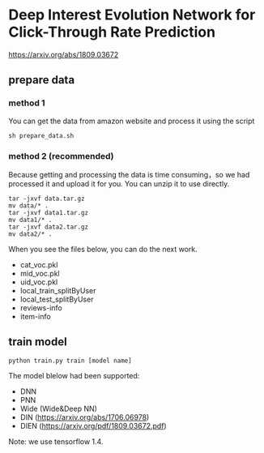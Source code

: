 # Deep Interest Evolution Network for Click-Through Rate Prediction
https://arxiv.org/abs/1809.03672
## prepare data
### method 1
You can get the data from amazon website and process it using the script
```
sh prepare_data.sh
```
### method 2 (recommended)
Because getting and processing the data is time consuming，so we had processed it and upload it for you. You can unzip it to use directly.
```
tar -jxvf data.tar.gz
mv data/* .
tar -jxvf data1.tar.gz
mv data1/* .
tar -jxvf data2.tar.gz
mv data2/* .
```
When you see the files below, you can do the next work. 
- cat_voc.pkl 
- mid_voc.pkl 
- uid_voc.pkl 
- local_train_splitByUser 
- local_test_splitByUser 
- reviews-info
- item-info
## train model
```
python train.py train [model name] 
```
The model blelow had been supported: 
- DNN 
- PNN 
- Wide (Wide&Deep NN) 
- DIN  (https://arxiv.org/abs/1706.06978) 
- DIEN (https://arxiv.org/pdf/1809.03672.pdf) 

Note: we use tensorflow 1.4.
